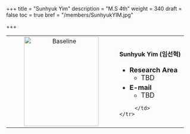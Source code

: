 +++
title = "Sunhyuk Yim"
description = "M.S 4th"
weight = 340
draft = false
toc = true
bref = "/members/SunhyukYIM.jpg"

+++

<table>
    <tr>
       <td width="280" align="center" valign="top">
          <img alt="Baseline" width="200px" height="240" src="/members/SunhyukYIM.jpg">
       </td>
       <td>
            <h4>Sunhyuk Yim (임선혁)</h4>
            <ul class="member_info">
                <li style="font-size: 18px"><b>Research Area</b>
                    <ul class="interest">
                        <li style="margin-bottom: 5px">TBD</li>
                    </ul>
                </li>
                <li style="font-size: 18px"><b>E-mail</b>
                    <ul>
                        <li style="margin-bottom: 5px">TBD</li>
                    </ul>
                </li>
            </ul>


         </td>
    </tr>
</table>